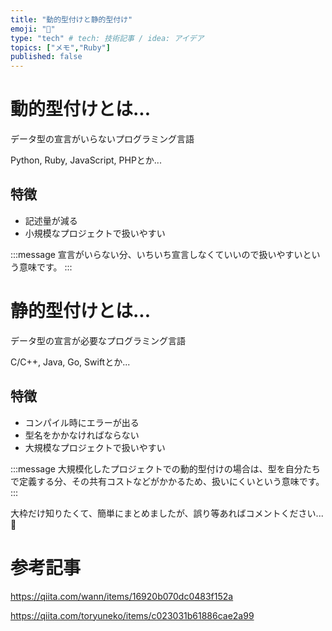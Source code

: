 ```yaml
---
title: "動的型付けと静的型付け"
emoji: "🔧"
type: "tech" # tech: 技術記事 / idea: アイデア
topics: ["メモ","Ruby"]
published: false
---
```

# 動的型付けとは...
データ型の宣言がいらないプログラミング言語

Python, Ruby, JavaScript, PHPとか...

## 特徴
- 記述量が減る
- 小規模なプロジェクトで扱いやすい

:::message
宣言がいらない分、いちいち宣言しなくていいので扱いやすいという意味です。
:::

# 静的型付けとは...
データ型の宣言が必要なプログラミング言語

C/C++, Java, Go, Swiftとか...

## 特徴
- コンパイル時にエラーが出る
- 型名をかかなければならない
- 大規模なプロジェクトで扱いやすい

:::message
大規模化したプロジェクトでの動的型付けの場合は、型を自分たちで定義する分、その共有コストなどがかかるため、扱いにくいという意味です。
:::

大枠だけ知りたくて、簡単にまとめましたが、誤り等あればコメントください...🙏

# 参考記事

https://qiita.com/wann/items/16920b070dc0483f152a

https://qiita.com/toryuneko/items/c023031b61886cae2a99
